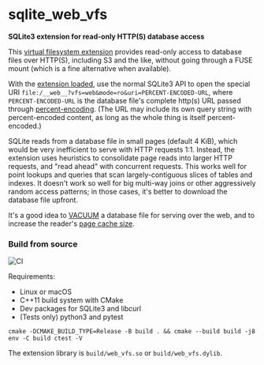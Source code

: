 # sqlite_web_vfs

**SQLite3 extension for read-only HTTP(S) database access**

This [virtual filesystem extension](https://www.sqlite.org/vfs.html) provides read-only access to database files over HTTP(S), including S3 and the like, without going through a FUSE mount (which is a fine alternative when available).

With the [extension loaded](https://sqlite.org/loadext.html), use the normal SQLite3 API to open the special URI `file:/__web__?vfs=web&mode=ro&uri=PERCENT-ENCODED-URL`, where `PERCENT-ENCODED-URL` is the database file's complete http(s) URL passed through [percent-encoding](https://en.wikipedia.org/wiki/Percent-encoding). (The URL may include its own query string with percent-encoded content, as long as the whole thing is itself percent-encoded.)

SQLite reads from a database file in small pages (default 4 KiB), which would be very inefficient to serve with HTTP requests 1:1. Instead, the extension uses heuristics to consolidate page reads into larger HTTP requests, and "read ahead" with concurrent requests. This works well for point lookups and queries that scan largely-contiguous slices of tables and indexes. It doesn't work so well for big multi-way joins or other aggressively random access patterns; in those cases, it's better to download the database file upfront.

It's a good idea to [VACUUM](https://sqlite.org/lang_vacuum.html) a database file for serving over the web, and to increase the reader's [page cache size](https://www.sqlite.org/pragma.html#pragma_cache_size).

### Build from source

![CI](https://github.com/mlin/sqlite_web_vfs/workflows/CI/badge.svg?branch=main)

Requirements:

* Linux or macOS
* C++11 build system with CMake
* Dev packages for SQLite3 and libcurl
* (Tests only) python3 and pytest

```
cmake -DCMAKE_BUILD_TYPE=Release -B build . && cmake --build build -j8
env -C build ctest -V
```

The extension library is `build/web_vfs.so` or `build/web_vfs.dylib`.
